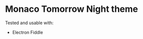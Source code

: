 Monaco Tomorrow Night theme
===========================

Tested and usable with:

  * Electron Fiddle
